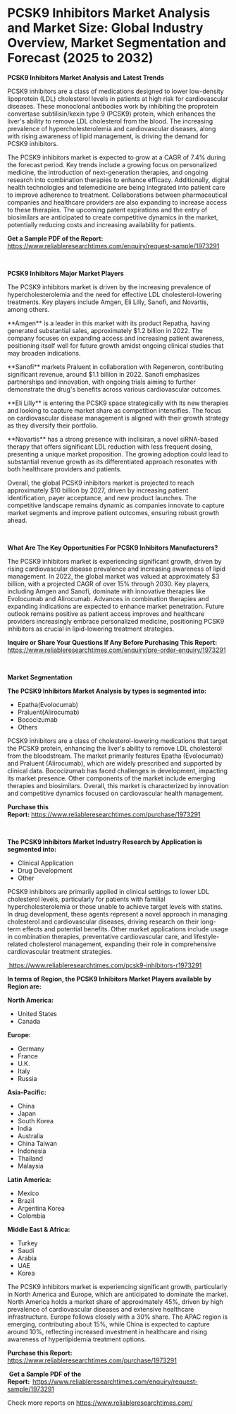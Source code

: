 <p><h1>PCSK9 Inhibitors Market Analysis and Market Size: Global Industry Overview, Market Segmentation and Forecast (2025 to 2032)</h1></p><p><strong>PCSK9 Inhibitors Market Analysis and Latest Trends</strong></p>
<p><p>PCSK9 inhibitors are a class of medications designed to lower low-density lipoprotein (LDL) cholesterol levels in patients at high risk for cardiovascular diseases. These monoclonal antibodies work by inhibiting the proprotein convertase subtilisin/kexin type 9 (PCSK9) protein, which enhances the liver's ability to remove LDL cholesterol from the blood. The increasing prevalence of hypercholesterolemia and cardiovascular diseases, along with rising awareness of lipid management, is driving the demand for PCSK9 inhibitors.</p><p>The PCSK9 inhibitors market is expected to grow at a CAGR of 7.4% during the forecast period. Key trends include a growing focus on personalized medicine, the introduction of next-generation therapies, and ongoing research into combination therapies to enhance efficacy. Additionally, digital health technologies and telemedicine are being integrated into patient care to improve adherence to treatment. Collaborations between pharmaceutical companies and healthcare providers are also expanding to increase access to these therapies. The upcoming patent expirations and the entry of biosimilars are anticipated to create competitive dynamics in the market, potentially reducing costs and increasing availability for patients.</p></p>
<p><strong>Get a Sample PDF of the Report:&nbsp;</strong> <a href="https://www.reliableresearchtimes.com/enquiry/request-sample/1973291?utm_campaign=2275&utm_medium=2&utm_source=Github&utm_content=ia&utm_term=08032025&utm_id=pcsk9-inhibitors">https://www.reliableresearchtimes.com/enquiry/request-sample/1973291</a></p>
<p>&nbsp;</p>
<p><strong>PCSK9 Inhibitors Major Market Players</strong></p>
<p><p>The PCSK9 inhibitors market is driven by the increasing prevalence of hypercholesterolemia and the need for effective LDL cholesterol-lowering treatments. Key players include Amgen, Eli Lilly, Sanofi, and Novartis, among others.</p><p>**Amgen** is a leader in this market with its product Repatha, having generated substantial sales, approximately $1.2 billion in 2022. The company focuses on expanding access and increasing patient awareness, positioning itself well for future growth amidst ongoing clinical studies that may broaden indications.</p><p>**Sanofi** markets Praluent in collaboration with Regeneron, contributing significant revenue, around $1.1 billion in 2022. Sanofi emphasizes partnerships and innovation, with ongoing trials aiming to further demonstrate the drug's benefits across various cardiovascular outcomes.</p><p>**Eli Lilly** is entering the PCSK9 space strategically with its new therapies and looking to capture market share as competition intensifies. The focus on cardiovascular disease management is aligned with their growth strategy as they diversify their portfolio.</p><p>**Novartis** has a strong presence with inclisiran, a novel siRNA-based therapy that offers significant LDL reduction with less frequent dosing, presenting a unique market proposition. The growing adoption could lead to substantial revenue growth as its differentiated approach resonates with both healthcare providers and patients.</p><p>Overall, the global PCSK9 inhibitors market is projected to reach approximately $10 billion by 2027, driven by increasing patient identification, payer acceptance, and new product launches. The competitive landscape remains dynamic as companies innovate to capture market segments and improve patient outcomes, ensuring robust growth ahead.</p></p>
<p>&nbsp;</p>
<p><strong>What Are The Key Opportunities For PCSK9 Inhibitors Manufacturers?</strong></p>
<p><p>The PCSK9 inhibitors market is experiencing significant growth, driven by rising cardiovascular disease prevalence and increasing awareness of lipid management. In 2022, the global market was valued at approximately $3 billion, with a projected CAGR of over 15% through 2030. Key players, including Amgen and Sanofi, dominate with innovative therapies like Evolocumab and Alirocumab. Advances in combination therapies and expanding indications are expected to enhance market penetration. Future outlook remains positive as patient access improves and healthcare providers increasingly embrace personalized medicine, positioning PCSK9 inhibitors as crucial in lipid-lowering treatment strategies.</p></p>
<p><strong>Inquire or Share Your Questions If Any Before Purchasing This Report:</strong> <a href="https://www.reliableresearchtimes.com/enquiry/pre-order-enquiry/1973291?utm_campaign=2275&utm_medium=2&utm_source=Github&utm_content=ia&utm_term=08032025&utm_id=pcsk9-inhibitors">https://www.reliableresearchtimes.com/enquiry/pre-order-enquiry/1973291</a></p>
<p>&nbsp;</p>
<p><strong>Market Segmentation</strong></p>
<p><strong>The PCSK9 Inhibitors Market Analysis by types is segmented into:</strong></p>
<p><ul><li>Epatha(Evolocumab)</li><li>Praluent(Alirocumab)</li><li>Bococizumab</li><li>Others</li></ul></p>
<p><p>PCSK9 inhibitors are a class of cholesterol-lowering medications that target the PCSK9 protein, enhancing the liver's ability to remove LDL cholesterol from the bloodstream. The market primarily features Epatha (Evolocumab) and Praluent (Alirocumab), which are widely prescribed and supported by clinical data. Bococizumab has faced challenges in development, impacting its market presence. Other components of the market include emerging therapies and biosimilars. Overall, this market is characterized by innovation and competitive dynamics focused on cardiovascular health management.</p></p>
<p><strong>Purchase this Report:&nbsp;</strong><a href="https://www.reliableresearchtimes.com/purchase/1973291?utm_campaign=2275&utm_medium=2&utm_source=Github&utm_content=ia&utm_term=08032025&utm_id=pcsk9-inhibitors">https://www.reliableresearchtimes.com/purchase/1973291</a></p>
<p>&nbsp;</p>
<p><strong>The PCSK9 Inhibitors Market Industry Research by Application is segmented into:</strong></p>
<p><ul><li>Clinical Application</li><li>Drug Development</li><li>Other</li></ul></p>
<p><p>PCSK9 inhibitors are primarily applied in clinical settings to lower LDL cholesterol levels, particularly for patients with familial hypercholesterolemia or those unable to achieve target levels with statins. In drug development, these agents represent a novel approach in managing cholesterol and cardiovascular diseases, driving research on their long-term effects and potential benefits. Other market applications include usage in combination therapies, preventative cardiovascular care, and lifestyle-related cholesterol management, expanding their role in comprehensive cardiovascular treatment strategies.</p></p>
<p><a href="https://www.reliableresearchtimes.com/pcsk9-inhibitors-r1973291?utm_campaign=2275&utm_medium=2&utm_source=Github&utm_content=ia&utm_term=08032025&utm_id=pcsk9-inhibitors">&nbsp;https://www.reliableresearchtimes.com/pcsk9-inhibitors-r1973291</a></p>
<p><strong>In terms of Region, the PCSK9 Inhibitors Market Players available by Region are:</strong></p>
<p>
    <p> <strong> North America: </strong>
        <ul>
            <li>United States</li>
            <li>Canada</li>
        </ul>
        </p> 
    <p> <strong> Europe: </strong>
        <ul>
            <li>Germany</li>
            <li>France</li>
            <li>U.K.</li>
            <li>Italy</li>
            <li>Russia</li>
        </ul>
        </p> 
    <p> <strong> Asia-Pacific: </strong>
        <ul>
            <li>China</li>
            <li>Japan</li>
            <li>South Korea</li>
            <li>India</li>
            <li>Australia</li>
            <li>China Taiwan</li>
            <li>Indonesia</li>
            <li>Thailand</li>
            <li>Malaysia</li>
        </ul>
        </p> 
    <p> <strong> Latin America: </strong>
        <ul>
            <li>Mexico</li>
            <li>Brazil</li>
            <li>Argentina Korea</li>
            <li>Colombia</li>
        </ul>
        </p> 
    <p> <strong> Middle East & Africa: </strong>
        <ul>
            <li>Turkey</li>
            <li>Saudi</li>
            <li>Arabia</li>
            <li>UAE</li>
            <li>Korea</li>
        </ul>
    </p>
    </p>
<p><p>The PCSK9 inhibitors market is experiencing significant growth, particularly in North America and Europe, which are anticipated to dominate the market. North America holds a market share of approximately 45%, driven by high prevalence of cardiovascular diseases and extensive healthcare infrastructure. Europe follows closely with a 30% share. The APAC region is emerging, contributing about 15%, while China is expected to capture around 10%, reflecting increased investment in healthcare and rising awareness of hyperlipidemia treatment options.</p></p>
<p><strong>Purchase this Report: </strong><a href="https://www.reliableresearchtimes.com/purchase/1973291?utm_campaign=2275&utm_medium=2&utm_source=Github&utm_content=ia&utm_term=08032025&utm_id=pcsk9-inhibitors">https://www.reliableresearchtimes.com/purchase/1973291</a></p>
<p>&nbsp;<strong>Get a Sample PDF of the Report:&nbsp;&nbsp;</strong><a href="https://www.reliableresearchtimes.com/enquiry/request-sample/1973291?utm_campaign=2275&utm_medium=2&utm_source=Github&utm_content=ia&utm_term=08032025&utm_id=pcsk9-inhibitors">https://www.reliableresearchtimes.com/enquiry/request-sample/1973291</a></p>
<p><strong></strong></p>
<p>Check more reports on <a href="https://www.reliableresearchtimes.com/?utm_campaign=2275&utm_medium=2&utm_source=Github&utm_content=ia&utm_term=08032025&utm_id=pcsk9-inhibitors">https://www.reliableresearchtimes.com/</a></p>